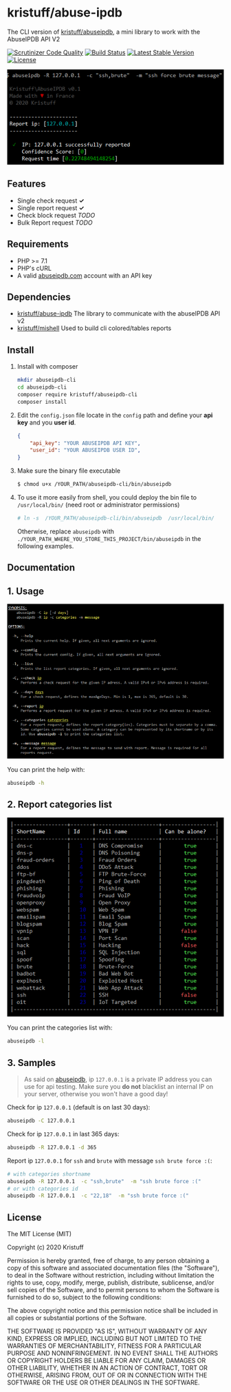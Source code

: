# kristuff/abuse-ipdb
The CLI version of [kristuff/abuseipdb](https://github.com/kristuff/abuseipdb), a mini library to work with the AbuseIPDB API V2

[![Scrutinizer Code Quality](https://scrutinizer-ci.com/g/kristuff/abuseipdb-cli/badges/quality-score.png?b=master)](https://scrutinizer-ci.com/g/kristuff/abuseipdb-cli/?branch=master)
[![Build Status](https://scrutinizer-ci.com/g/kristuff/abuseipdb-cli/badges/build.png?b=master)](https://scrutinizer-ci.com/g/kristuff/abuseipdb-cli/build-status/master)
[![Latest Stable Version](https://poser.pugx.org/kristuff/abuseipdb-cli/v/stable)](https://packagist.org/packages/kristuff/abuseipdb-cli)
[![License](https://poser.pugx.org/kristuff/abuseipdb-cli/license)](https://packagist.org/packages/kristuff/abuseipdb-cli)

![sample-report)](doc/sample-report.png)

Features
--------
- Single check request **✓** 
- Single report request **✓** 
- Check block request *TODO* 
- Bulk Report request *TODO* 


Requirements
------------
- PHP >= 7.1
- PHP's cURL  
- A valid [abuseipdb.com](https://abuseipdb.com) account with an API key

Dependencies
------------
- [kristuff/abuse-ipdb](https://github.com/kristuff/abuse-ipdb) The library to communicate with the abuseIPDB API v2
- [kristuff/mishell](https://github.com/kristuff/mishell) Used to build cli colored/tables reports

Install
-------

1. Install with composer

    ```bash
    mkdir abuseipdb-cli
    cd abuseipdb-cli
    composer require kristuff/abuseipdb-cli
    composer install
    ```

2. Edit the `config.json` file locate in the `config` path and define your **api key** and you **user id**.

    ```json
    {
        "api_key": "YOUR ABUSEIPDB API KEY",
        "user_id": "YOUR ABUSEIPDB USER ID",
    }
    ```
3. Make sure the binary file executable

    ```bash
    $ chmod u+x /YOUR_PATH/abuseipdb-cli/bin/abuseipdb
    ```

4. To use it more easily from shell, you could deploy the bin file to `/usr/local/bin/` (need root or administrator permissions)

    ```bash
    # ln -s  /YOUR_PATH/abuseipdb-cli/bin/abuseipdb  /usr/local/bin/
    ```

    Otherwise, replace `abuseipdb` with `./YOUR_PATH_WHERE_YOU_STORE_THIS_PROJECT/bin/abuseipdb` in the following examples.


Documentation
-------------

## 1. Usage

![help)](doc/help.png)

You can print the help with:
```bash
abuseipdb -h
```

## 2. Report categories list

![categories)](doc/categories.png)

You can print the categories list with:
```bash
abuseipdb -l
```

## 3. Samples

>  As said on [abuseipdb](https://www.abuseipdb.com/check/127.0.0.1), ip `127.0.0.1` is a private IP address you can use for api testing. Make sure you **do not** blacklist an internal IP on your server, otherwise you won't have a good day! 

Check for ip `127.0.0.1` (default is on last 30 days): 
```bash
abuseipdb -C 127.0.0.1 
```

Check for ip `127.0.0.1` in last 365 days: 
```bash
abuseipdb -R 127.0.0.1 -d 365
```


Report ip `127.0.0.1` for `ssh` and `brute` with message `ssh brute force :(`: 
```bash
# with categories shortname
abuseipdb -R 127.0.0.1  -c "ssh,brute"  -m "ssh brute force :("
# or with categories id
abuseipdb -R 127.0.0.1  -c "22,18"  -m "ssh brute force :("
```


License
-------

The MIT License (MIT)

Copyright (c) 2020 Kristuff

Permission is hereby granted, free of charge, to any person obtaining a copy
of this software and associated documentation files (the "Software"), to deal
in the Software without restriction, including without limitation the rights
to use, copy, modify, merge, publish, distribute, sublicense, and/or sell
copies of the Software, and to permit persons to whom the Software is
furnished to do so, subject to the following conditions:

The above copyright notice and this permission notice shall be included in
all copies or substantial portions of the Software.

THE SOFTWARE IS PROVIDED "AS IS", WITHOUT WARRANTY OF ANY KIND, EXPRESS OR
IMPLIED, INCLUDING BUT NOT LIMITED TO THE WARRANTIES OF MERCHANTABILITY,
FITNESS FOR A PARTICULAR PURPOSE AND NONINFRINGEMENT. IN NO EVENT SHALL THE
AUTHORS OR COPYRIGHT HOLDERS BE LIABLE FOR ANY CLAIM, DAMAGES OR OTHER
LIABILITY, WHETHER IN AN ACTION OF CONTRACT, TORT OR OTHERWISE, ARISING FROM,
OUT OF OR IN CONNECTION WITH THE SOFTWARE OR THE USE OR OTHER DEALINGS IN
THE SOFTWARE.
